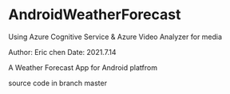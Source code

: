 # AndroidWeatherForecast
Using Azure Cognitive Service &amp; Azure Video Analyzer for media

Author: Eric chen
Date: 2021.7.14

A Weather Forecast App for Android platfrom


source code in branch master

